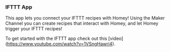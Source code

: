 ### IFTTT App

This app lets you connect your IFTTT recipes with Homey! Using the Maker Channel you can create recipes that interact with Homey, and let Homey 
trigger your IFTTT recipes!

To get started with the IFTTT app check out this [video] (https://www.youtube.com/watch?v=1VSngHawri4).